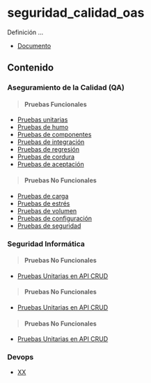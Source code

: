 # seguridad_calidad_oas

Definición ...

- [Documento]()

## Contenido

### Aseguramiento de la Calidad (QA)

> #### Pruebas Funcionales
- [Pruebas unitarias](qa.md#prueba-de-componentes)
- [Pruebas de humo](qa.md#prueba-de-componentes)
- [Pruebas de componentes](qa.md#prueba-de-componentes)
- [Pruebas de integración](qa.md#pruebas-de-integración)
- [Pruebas de regresión](qa.md#pruebas-de-regresión)
- [Pruebas de cordura](qa.md#prueba-de-cordura)
- [Pruebas de aceptación](qa.md#pruebas-de-aceptación)

> #### Pruebas No Funcionales
- [Pruebas de carga](qa_no_funcional.md)
- [Pruebas de estrés](qa_no_funcional.md)
- [Pruebas de volumen](qa_no_funcional.md)
- [Pruebas de configuración](qa_no_funcional.md)
- [Pruebas de seguridad](qa_no_funcional.md)

### Seguridad Informática

> #### Pruebas No Funcionales
- [Pruebas Unitarias en API CRUD](politica_desarrollo_seguro_oas.md)

> #### Pruebas No Funcionales
- [Pruebas Unitarias en API CRUD](politica_desarrollo_seguro_oas.md)

> #### Pruebas No Funcionales
- [Pruebas Unitarias en API CRUD](politica_desarrollo_seguro_oas.md)

### Devops

- [XX](politica_desarrollo_seguro_oas.md)
